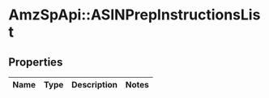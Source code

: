# AmzSpApi::ASINPrepInstructionsList

## Properties
Name | Type | Description | Notes
------------ | ------------- | ------------- | -------------

